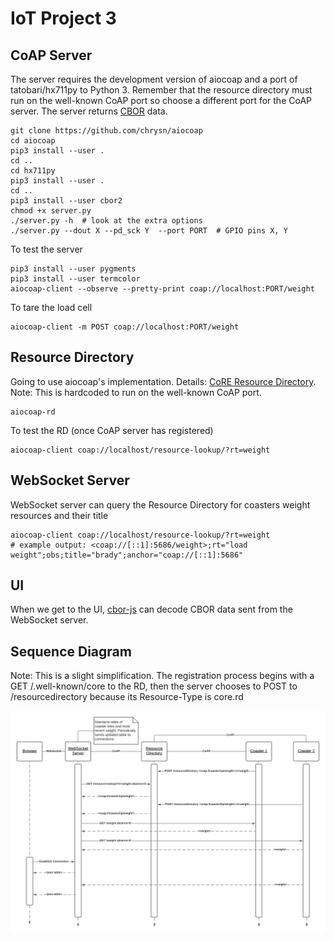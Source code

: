 # IoT Project 3

## CoAP Server

The server requires the development version of aiocoap and a port of tatobari/hx711py to Python 3.
Remember that the resource directory must run on the well-known CoAP port so choose a different port for the CoAP server.
The server returns [CBOR](https://cbor.io) data.

```
git clone https://github.com/chrysn/aiocoap
cd aiocoap
pip3 install --user .
cd ..
cd hx711py
pip3 install --user .
cd ..
pip3 install --user cbor2
chmod +x server.py
./server.py -h  # look at the extra options
./server.py --dout X --pd_sck Y  --port PORT  # GPIO pins X, Y
```

To test the server

```
pip3 install --user pygments
pip3 install --user termcolor
aiocoap-client --observe --pretty-print coap://localhost:PORT/weight
```

To tare the load cell

```
aiocoap-client -m POST coap://localhost:PORT/weight
```

## Resource Directory

Going to use aiocoap's implementation.
Details: [CoRE Resource Directory](https://tools.ietf.org/html/draft-ietf-core-resource-directory-25).
Note: This is hardcoded to run on the well-known CoAP port.

```
aiocoap-rd
```

To test the RD (once CoAP server has registered)

```
aiocoap-client coap://localhost/resource-lookup/?rt=weight
```

## WebSocket Server

WebSocket server can query the Resource Directory for coasters weight resources and their title

```
aiocoap-client coap://localhost/resource-lookup/?rt=weight
# example output: <coap://[::1]:5686/weight>;rt="load weight";obs;title="brady";anchor="coap://[::1]:5686"
```

## UI

When we get to the UI, [cbor-js](https://github.com/paroga/cbor-js) can decode CBOR data sent from the WebSocket server.

## Sequence Diagram

Note: This is a slight simplification. The registration process begins with a GET /.well-known/core to the RD, then the server chooses to POST to /resourcedirectory because its Resource-Type is core.rd

![Sequence Diagram](sequence.png)

